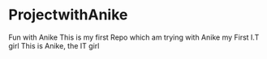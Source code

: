 # ProjectwithAnike
Fun with Anike
This is my first Repo which am trying with Anike my First I.T girl
This is Anike, the IT girl

